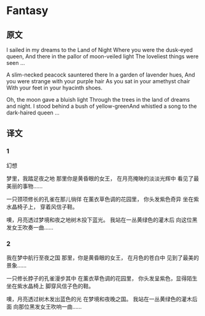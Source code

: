 # Fantasy

## 原文

I sailed in my dreams to the Land of Night
Where you were the dusk-eyed queen,
And there in the pallor of moon-veiled light
The loveliest things were seen ...

A slim-necked peacock sauntered there
In a garden of lavender hues,
And you were strange with your purple hair
As you sat in your amethyst chair
With your feet in your hyacinth shoes.

Oh, the moon gave a bluish light
Through the trees in the land of dreams and night.
I stood behind a bush of yellow-greenAnd whistled a song to the dark-haired queen ...

## 译文

### 1

幻想

梦里，我踏足夜之地
那里你是黄昏眼的女王，
在月亮掩映的淡淡光辉中
看见了最美丽的事物……

一只颈项修长的孔雀在那儿徜徉
在薰衣草色调的花园里，
你头发紫色奇异
坐在紫水晶椅子上，
穿着风信子鞋。

噢，月亮透过梦境和夜之地树木投下蓝光。
我站在一丛黄绿色的灌木后
向这位黑发女王吹奏一曲……

### 2

我在梦中航行至夜之国
那里，你是黄昏眼的女王，
在月色的苍白中
见到了最美的景象……

一只修长脖子的孔雀漫步其中
在薰衣草色调的花园里，
你头发呈紫色，显得陌生
坐在紫水晶椅上
脚穿风信子色的鞋。

噢，月亮透过树木发出蓝色的光
在梦境和夜晚之国。
我站在一丛黄绿色的灌木后面
向那位黑发女王吹响一曲……
